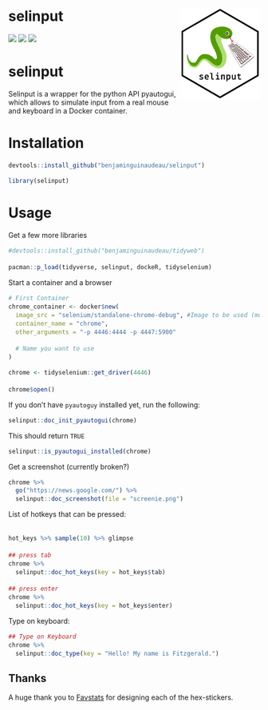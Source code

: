 
<!-- README.md is generated from README.Rmd. Please edit that file -->

# selinput <img src="man/figures/selinput_logo.jpeg" width="160px" align="right" />

[![](https://img.shields.io/badge/lifecycle-experimental-orange.svg)](https://www.tidyverse.org/lifecycle/#experimental)
[![](https://img.shields.io/github/languages/code-size/benjaminguinaudeau/tidyweb.svg)](https://github.com/benjaminguinaudeau/tidyweb)
[![](https://img.shields.io/github/last-commit/benjaminguinaudeau/tidyweb.svg)](https://github.com/benjaminguinaudeau/tidyweb/commits/master)

# selinput

<!-- badges: start -->

<!-- badges: end -->

Selinput is a wrapper for the python API pyautogui, which allows to
simulate input from a real mouse and keyboard in a Docker container.

# Installation

``` r
devtools::install_github("benjaminguinaudeau/selinput")
```

``` r
library(selinput)
```

# Usage

Get a few more libraries

``` r
#devtools::install_github("benjaminguinaudeau/tidyweb")

pacman::p_load(tidyverse, selinput, dockeR, tidyselenium)
```

Start a container and a browser

``` r
# First Container
chrome_container <- docker$new(
  image_src = "selenium/standalone-chrome-debug", #Image to be used (model for the container)
  container_name = "chrome",
  other_arguments = "-p 4446:4444 -p 4447:5900"
  
  # Name you want to use
)
```

``` r
chrome <- tidyselenium::get_driver(4446)

chrome$open()
```

If you don’t have `pyautoguy` installed yet, run the following:

``` r
selinput::doc_init_pyautogui(chrome)
```

This should return `TRUE`

``` r
selinput::is_pyautogui_installed(chrome)
```

Get a screenshot (currently broken?)

``` r
chrome %>% 
  go("https://news.google.com/") %>% 
  selinput::doc_screenshot(file = "screenie.png")
```

List of hotkeys that can be pressed:

``` r

hot_keys %>% sample(10) %>% glimpse

## press tab
chrome %>%  
  selinput::doc_hot_keys(key = hot_keys$tab)

## press enter
chrome %>%  
  selinput::doc_hot_keys(key = hot_keys$enter)
```

Type on keyboard:

``` r
## Type on Keyboard
chrome %>%  
  selinput::doc_type(key = "Hello! My name is Fitzgerald.")
```

## Thanks

A huge thank you to [Favstats](https://github.com/favstats) for
designing each of the hex-stickers.

